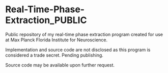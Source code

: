 # Real-Time-Phase-Extraction_PUBLIC
Public repository of my real-time phase extraction program created for use at Max Planck Florida Institute for Neuroscience. 

Implementation and source code are not disclosed as this program is considered a trade secret. Pending publishing.

Source code may be available upon further request.
